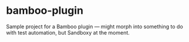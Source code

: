 bamboo-plugin
=============

Sample project for a Bamboo plugin — might morph into something to do with test automation, but Sandboxy at the moment.
